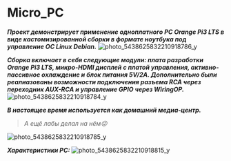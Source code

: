 # Micro_PC
___Проект демонстрирует применение одноплатного PC Orange Pi3 LTS в виде кастомизированной сборки в формате ноутбука под управление ОС Linux Debian.___
![photo_5438625832210918786_y](https://github.com/user-attachments/assets/33ead849-a372-4e61-9b8e-10f38102c918)


___Сборка включает в себя следующие модули: плата разработки Orange Pi3 LTS, микро-HDMI дисплей с платой управления, активно-пассивное охлаждение и блок питания 5V/2A. Дополнительно были реалиазованы возможности подключения разъема RCA через переходник AUX-RCA и управление GPIO через WiringOP.___
![photo_5438625832210918784_y](https://github.com/user-attachments/assets/8b59793a-54ef-45d9-98ae-7c94f43deb71)


___В настоящее время используется как домашний медиа-центр.___
  > _А ещё лабы делал на нём😜_
> 
![photo_5438625832210918785_y](https://github.com/user-attachments/assets/18e2042f-0bfc-4aee-80d0-0e66cfbfed08)


___Характеристики PC:___
![photo_5438625832210918815_y](https://github.com/user-attachments/assets/0b3f9395-e030-4ff8-843b-d227bb425cc4)
